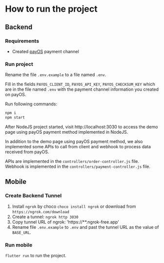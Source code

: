 # How to run the project

## Backend
### Requirements
* Created [payOS](https://my.payos.vn) payment channel
### Run project
Rename the file `.env.example` to a file named `.env`.

Fill in the fields `PAYOS_CLIENT_ID`, `PAYOS_API_KEY`, `PAYOS_CHECKSUM_KEY` which are in the file named `.env` with the payment channel information you created on payOS.

Run following commands:
```bash
npm i
npm start
```

After NodeJS project started, visit http://localhost:3030 to access the demo page using payOS payment method implemented in NodeJS.

In addition to the demo page using payOS payment method, we also implemented some APIs to call from client and webhook to process data received from payOS.

APIs are implemented in the `controllers/order-controller.js` file. Webhook is implemented in the `controllers/payment-controller.js` file.

## Mobile
### Create Backend Tunnel
1. Install `ngrok` by choco `choco install ngrok` or download from `https://ngrok.com/download`
2. Create a tunnel: `ngrok http 3030`
3. Copy tunnel URL of ngrok: 'https://**.ngrok-free.app'
4. Rename file `.env.example` to `.env` and past the tunnel URL as the value of `BASE_URL`.
### Run mobile
`flutter run` to run the project.
